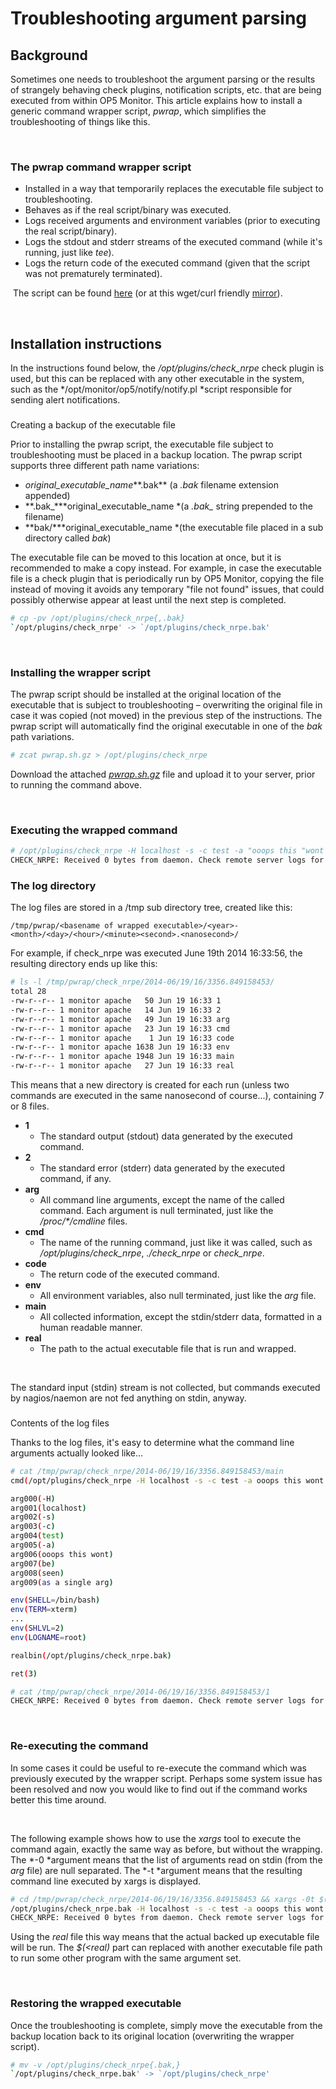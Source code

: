 # Troubleshooting argument parsing

## Background

Sometimes one needs to troubleshoot the argument parsing or the results of strangely behaving check plugins, notification scripts, etc. that are being executed from within OP5 Monitor. This article explains how to install a generic command wrapper script, *pwrap*, which simplifies the troubleshooting of things like this. 

 

### The pwrap command wrapper script

-   Installed in a way that temporarily replaces the executable file subject to troubleshooting.
-   Behaves as if the real script/binary was executed.
-   Logs received arguments and environment variables (prior to executing the real script/binary).
-   Logs the stdout and stderr streams of the executed command (while it's running, just like *tee*).
-   Logs the return code of the executed command (given that the script was not prematurely terminated).

 The script can be found [here](attachments/9929103/10191015.gz) (or at this wget/curl friendly [mirror](https://download.op5.com/tmp/support/pwrap.sh-33793b7.gz)).

 

## Installation instructions

In the instructions found below, the */opt/plugins/check\_nrpe* check plugin is used, but this can be replaced with any other executable in the system, such as the */opt/monitor/op5/notify/notify.pl *script responsible for sending alert notifications.

### 
Creating a backup of the executable file

Prior to installing the pwrap script, the executable file subject to troubleshooting must be placed in a backup location. The pwrap script supports three different path name variations:

-   *original\_executable\_name***.bak** (a *.bak* filename extension appended)
-   **.bak\_***original\_executable\_name *(a *.bak\_* string prepended to the filename)
-   **bak/***original\_executable\_name *(the executable file placed in a sub directory called *bak*)

The executable file can be moved to this location at once, but it is recommended to make a copy instead. For example, in case the executable file is a check plugin that is periodically run by OP5 Monitor, copying the file instead of moving it avoids any temporary "file not found" issues, that could possibly otherwise appear at least until the next step is completed.

``` {.bash data-syntaxhighlighter-params="brush: bash; gutter: false; theme: Confluence" data-theme="Confluence" style="brush: bash; gutter: false; theme: Confluence"}
# cp -pv /opt/plugins/check_nrpe{,.bak}
`/opt/plugins/check_nrpe' -> `/opt/plugins/check_nrpe.bak'
```

 

### Installing the wrapper script

The pwrap script should be installed at the original location of the executable that is subject to troubleshooting – overwriting the original file in case it was copied (not moved) in the previous step of the instructions. The pwrap script will automatically find the original executable in one of the *bak* path variations.

``` {.bash data-syntaxhighlighter-params="brush: bash; gutter: false; theme: Confluence" data-theme="Confluence" style="brush: bash; gutter: false; theme: Confluence"}
# zcat pwrap.sh.gz > /opt/plugins/check_nrpe
```

Download the attached *[pwrap.sh.gz](attachments/9929103/10191015.gz)* file and upload it to your server, prior to running the command above.

 

### Executing the wrapped command

``` {.bash data-syntaxhighlighter-params="brush: bash; gutter: false; theme: Confluence" data-theme="Confluence" style="brush: bash; gutter: false; theme: Confluence"}
# /opt/plugins/check_nrpe -H localhost -s -c test -a "ooops this "wont be seen as" a single arg"
CHECK_NRPE: Received 0 bytes from daemon. Check remote server logs for error messages.
```

### The log directory

The log files are stored in a /tmp sub directory tree, created like this:

`/tmp/pwrap/<basename of wrapped executable>/<year>-<month>/<day>/<hour>/<minute><second>.<nanosecond>/`

For example, if check\_nrpe was executed June 19th 2014 16:33:56, the resulting directory ends up like this:

``` {.bash data-syntaxhighlighter-params="brush: bash; gutter: false; theme: Confluence" data-theme="Confluence" style="brush: bash; gutter: false; theme: Confluence"}
# ls -l /tmp/pwrap/check_nrpe/2014-06/19/16/3356.849158453/
total 28
-rw-r--r-- 1 monitor apache   50 Jun 19 16:33 1
-rw-r--r-- 1 monitor apache   14 Jun 19 16:33 2
-rw-r--r-- 1 monitor apache   49 Jun 19 16:33 arg
-rw-r--r-- 1 monitor apache   23 Jun 19 16:33 cmd
-rw-r--r-- 1 monitor apache    1 Jun 19 16:33 code
-rw-r--r-- 1 monitor apache 1638 Jun 19 16:33 env
-rw-r--r-- 1 monitor apache 1948 Jun 19 16:33 main
-rw-r--r-- 1 monitor apache   27 Jun 19 16:33 real
```

This means that a new directory is created for each run (unless two commands are executed in the same nanosecond of course...), containing 7 or 8 files.

-   **1**
    -   The standard output (stdout) data generated by the executed command.
-   **2**
    -   The standard error (stderr) data generated by the executed command, if any.
-   **arg**
    -   All command line arguments, except the name of the called command. Each argument is null terminated, just like the */proc/\*/cmdline* files.
-   **cmd**
    -   The name of the running command, just like it was called, such as */opt/plugins/check\_nrpe*, *./check\_nrpe* or *check\_nrpe*.
-   **code**
    -   The return code of the executed command.
-   **env**
    -   All environment variables, also null terminated, just like the *arg* file.
-   **main**
    -   All collected information, except the stdin/stderr data, formatted in a human readable manner.
-   **real**
    -   The path to the actual executable file that is run and wrapped.

 

The standard input (stdin) stream is not collected, but commands executed by nagios/naemon are not fed anything on stdin, anyway.

### 
Contents of the log files

Thanks to the log files, it's easy to determine what the command line arguments actually looked like...

``` {.bash data-syntaxhighlighter-params="brush: bash; gutter: false; theme: Confluence" data-theme="Confluence" style="brush: bash; gutter: false; theme: Confluence"}
# cat /tmp/pwrap/check_nrpe/2014-06/19/16/3356.849158453/main
cmd(/opt/plugins/check_nrpe -H localhost -s -c test -a ooops this wont be seen as a single arg)

arg000(-H)
arg001(localhost)
arg002(-s)
arg003(-c)
arg004(test)
arg005(-a)
arg006(ooops this wont)
arg007(be)
arg008(seen)
arg009(as a single arg)

env(SHELL=/bin/bash)
env(TERM=xterm)
...
env(SHLVL=2)
env(LOGNAME=root)

realbin(/opt/plugins/check_nrpe.bak)

ret(3)
```

``` {.bash data-syntaxhighlighter-params="brush: bash; gutter: false; theme: Confluence" data-theme="Confluence" style="brush: bash; gutter: false; theme: Confluence"}
# cat /tmp/pwrap/check_nrpe/2014-06/19/16/3356.849158453/1
CHECK_NRPE: Received 0 bytes from daemon. Check remote server logs for error messages.
```

 

### Re-executing the command

In some cases it could be useful to re-execute the command which was previously executed by the wrapper script. Perhaps some system issue has been resolved and now you would like to find out if the command works better this time around.

 

The following example shows how to use the *xargs* tool to execute the command again, exactly the same way as before, but without the wrapping. The *-0 *argument means that the list of arguments read on stdin (from the *arg* file) are null separated. The *-t *argument means that the resulting command line executed by xargs is displayed.

``` {.bash data-syntaxhighlighter-params="brush: bash; gutter: false; theme: Confluence" data-theme="Confluence" style="brush: bash; gutter: false; theme: Confluence"}
# cd /tmp/pwrap/check_nrpe/2014-06/19/16/3356.849158453 && xargs -0t $(<real) < arg
/opt/plugins/check_nrpe.bak -H localhost -s -c test -a ooops this wont be seen as a single arg
CHECK_NRPE: Received 0 bytes from daemon. Check remote server logs for error messages.
```

Using the *real* file this way means that the actual backed up executable file will be run. The *\$(\<real)* part can replaced with another executable file path to run some other program with the same argument set.

 

### Restoring the wrapped executable

Once the troubleshooting is complete, simply move the executable from the backup location back to its original location (overwriting the wrapper script).

``` {.bash data-syntaxhighlighter-params="brush: bash; gutter: false; theme: Confluence" data-theme="Confluence" style="brush: bash; gutter: false; theme: Confluence"}
# mv -v /opt/plugins/check_nrpe{.bak,}
`/opt/plugins/check_nrpe.bak' -> `/opt/plugins/check_nrpe'
```

